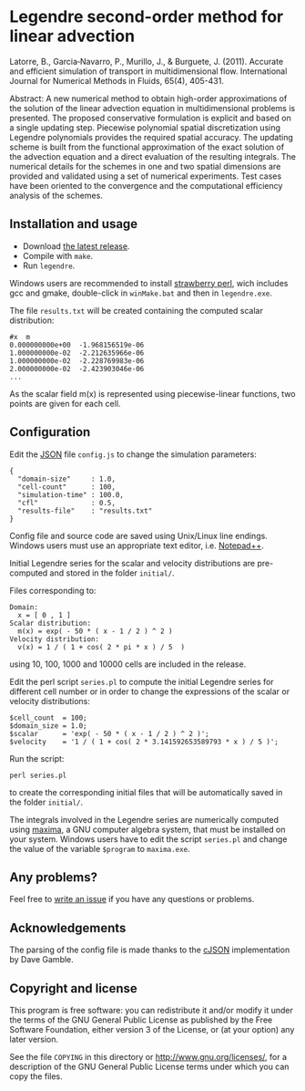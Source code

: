 Legendre second-order method for linear advection
=================================================

Latorre, B., Garcia‐Navarro, P., Murillo, J., & Burguete, J. (2011). Accurate and efficient simulation of transport in multidimensional flow. International Journal for Numerical Methods in Fluids, 65(4), 405-431.

Abstract: A new numerical method to obtain high-order approximations of the solution of the linear advection equation in multidimensional problems is presented. The proposed conservative formulation is explicit and based on a single updating step. Piecewise polynomial spatial discretization using Legendre polynomials provides the required spatial accuracy. The updating scheme is built from the functional approximation of the exact solution of the advection equation and a direct evaluation of the resulting integrals. The numerical details for the schemes in one and two spatial dimensions are provided and validated using a set of numerical experiments. Test cases have been oriented to the convergence and the computational efficiency analysis of the schemes.

Installation and usage
----------------------

* Download [the latest release](https://github.com/B0RJA/legendre-1D/zipball/master).
* Compile with `make`.
* Run `legendre`.

Windows users are recommended to install [strawberry perl](http://strawberryperl.com/), wich includes gcc and gmake, double-click in `winMake.bat` and then in `legendre.exe`.

The file `results.txt` will be created containing the computed scalar distribution:

    #x  m
    0.000000000e+00  -1.968156519e-06
    1.000000000e-02	 -2.212635966e-06
    1.000000000e-02	 -2.228769983e-06
    2.000000000e-02  -2.423903046e-06
    ...

As the scalar field m(x) is represented using piecewise-linear functions, two points are given for each cell.

Configuration
-------------

Edit the [JSON](http://www.json.org/) file `config.js` to change the simulation parameters:

    {
      "domain-size"     : 1.0,
      "cell-count"      : 100,
      "simulation-time" : 100.0,
      "cfl"             : 0.5,
      "results-file"    : "results.txt"
    }

Config file and source code are saved using Unix/Linux line endings. Windows users must use an appropriate text editor, i.e. [Notepad++](http://notepad-plus-plus.org/download/).

Initial Legendre series for the scalar and velocity distributions are pre-computed and stored in the folder `initial/`.

Files corresponding to:

    Domain:
      x = [ 0 , 1 ]
    Scalar distribution:
      m(x) = exp( - 50 * ( x - 1 / 2 ) ^ 2 )
    Velocity distribution:
      v(x) = 1 / ( 1 + cos( 2 * pi * x ) / 5  )

using 10, 100, 1000 and 10000 cells are included in the release.

Edit the perl script `series.pl` to compute the initial Legendre series for different cell number or in order to change the expressions of the scalar or velocity distributions:

    $cell_count  = 100;
    $domain_size = 1.0;
    $scalar      = 'exp( - 50 * ( x - 1 / 2 ) ^ 2 )';
    $velocity    = '1 / ( 1 + cos( 2 * 3.141592653589793 * x ) / 5 )';

Run the script:

    perl series.pl

to create the corresponding initial files that will be automatically saved in the folder `initial/`.

The integrals involved in the Legendre series are numerically computed using [maxima](http://maxima.sourceforge.net/), a GNU computer algebra system, that must be installed on your system. Windows users have to edit the script `series.pl` and change the value of the variable `$program` to `maxima.exe`.

Any problems?
-------------
Feel free to [write an issue](https://github.com/B0RJA/legendre-1D/issues) if you have any questions or problems.

Acknowledgements
----------------
The parsing of the config file is made thanks to the [cJSON](http://cjson.sourceforge.net/) implementation by Dave Gamble.

Copyright and license
---------------------

This program is free software: you can redistribute it and/or modify it under the terms of the GNU General Public License as published by the Free Software Foundation, either version 3 of the License, or (at your option) any later version.

See the file `COPYING` in this directory or  http://www.gnu.org/licenses/, for a description of the GNU General Public License terms under which you can copy the files.
